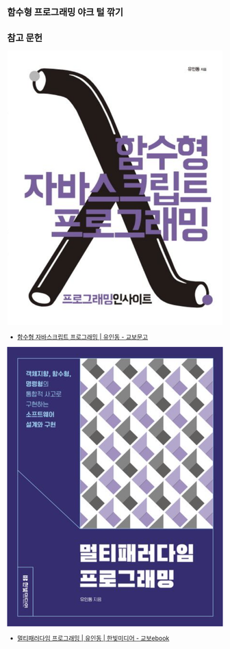 ## 함수형 프로그래밍 야크 털 깎기

## 참고 문헌

![alt text](image.png)

- [함수형 자바스크립트 프로그래밍 | 유인동 - 교보문고](https://product.kyobobook.co.kr/detail/S000001033053)

![alt text](image-1.png)

- [멀티패러다임 프로그래밍 | 유인동 | 한빛미디어 - 교보ebook](https://ebook-product.kyobobook.co.kr/dig/epd/ebook/E000011387851)
